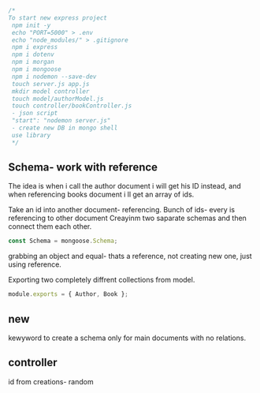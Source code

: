 ```javascript
/* 
To start new express project
 npm init -y
 echo "PORT=5000" > .env
 echo "node_modules/" > .gitignore
 npm i express 
 npm i dotenv
 npm i morgan
 npm i mongoose
 npm i nodemon --save-dev
 touch server.js app.js
 mkdir model controller
 touch model/authorModel.js
 touch controller/bookController.js
 - json script
 "start": "nodemon server.js"
 - create new DB in mongo shell
 use library
 */
```

## Schema- work with reference

The idea is when i call the author document i will get his ID instead, and when referencing books document i ll get an array of ids.

Take an id into another document- referencing. Bunch of ids- every is referencing to other document
Creayinm two saparate schemas and then connect them each other.

```javascript
const Schema = mongoose.Schema;
```

grabbing an object and equal- thats a reference, not creating new one, just using reference.

Exporting two completely diffrent collections from model.

```javascript
module.exports = { Author, Book };
```

## new

kewyword to create a schema only for main documents with no relations.

## controller

id from creations- random
